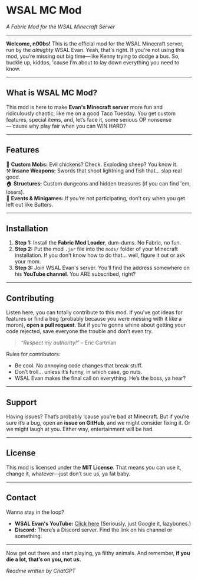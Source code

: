 # **WSAL MC Mod**  
_A Fabric Mod for the WSAL Minecraft Server_  

---

**Welcome, n00bs!** This is the official mod for the WSAL Minecraft server, run by the *almighty* WSAL Evan. Yeah, that's right. If you're not using this mod, you’re missing out big time—like Kenny trying to dodge a bus. So, buckle up, kiddos, 'cause I’m about to lay down everything you need to know.  

---

## **What is WSAL MC Mod?**  
This mod is here to make **Evan's Minecraft server** more fun and ridiculously chaotic, like me on a good Taco Tuesday. You get custom features, special items, and, let’s face it, some serious OP nonsense—'cause why play fair when you can WIN HARD?  

---

## **Features**  
🎯 **Custom Mobs:** Evil chickens? Check. Exploding sheep? You know it.   
⚒️ **Insane Weapons:** Swords that shoot lightning and fish that... slap real good.  
🏠 **Structures:** Custom dungeons and hidden treasures (if you can find 'em, losers).  
👑 **Events & Minigames:** If you’re not participating, don’t cry when you get left out like Butters.  

---

## **Installation**  

1. **Step 1:** Install the **Fabric Mod Loader**, dum-dums. No Fabric, no fun.   
2. **Step 2:** Put the mod `.jar` file into the `mods/` folder of your Minecraft installation. If you don’t know how to do that… well, figure it out or ask your mom.   
3. **Step 3:** Join WSAL Evan's server. You’ll find the address somewhere on his **YouTube channel**. You ARE subscribed, right?   

---

## **Contributing**  
Listen here, you can totally contribute to this mod. If you’ve got ideas for features or find a bug (probably because you were messing with it like a moron), **open a pull request**. But if you’re gonna whine about getting your code rejected, save everyone the trouble and don’t even try.  

> _“Respect my authority!”_ – Eric Cartman  
 
Rules for contributors:  
- Be cool. No annoying code changes that break stuff.  
- Don’t troll… unless it’s funny, in which case, go nuts.  
- WSAL Evan makes the final call on everything. He’s the boss, ya hear?  

---

## **Support**  
Having issues? That’s probably ‘cause you’re bad at Minecraft. But if you’re sure it’s a bug, open an **issue on GitHub**, and we might consider fixing it. Or we might laugh at you. Either way, entertainment will be had.  

---

## **License**  
This mod is licensed under the **MIT License**. That means you can use it, change it, whatever—just don’t sue us, ya fat baby.  

---

## **Contact**  
Wanna stay in the loop?  
- **WSAL Evan's YouTube:** [Click here](https://www.youtube.com/@wsalevan) (Seriously, just Google it, lazybones.)  
- **Discord:** There’s a Discord server. Find the link on his channel or something.  

---

Now get out there and start playing, ya filthy animals. And remember, **if you die a lot, that’s on you, not us.**

*Readme written by ChatGPT*
